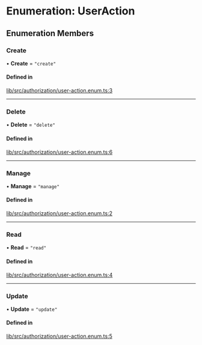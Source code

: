 # Enumeration: UserAction

## Enumeration Members

### Create

• **Create** = ``"create"``

#### Defined in

[lib/src/authorization/user-action.enum.ts:3](https://github.com/joonashak/nestjs-clone-bay/blob/79758ff/lib/src/authorization/user-action.enum.ts#L3)

___

### Delete

• **Delete** = ``"delete"``

#### Defined in

[lib/src/authorization/user-action.enum.ts:6](https://github.com/joonashak/nestjs-clone-bay/blob/79758ff/lib/src/authorization/user-action.enum.ts#L6)

___

### Manage

• **Manage** = ``"manage"``

#### Defined in

[lib/src/authorization/user-action.enum.ts:2](https://github.com/joonashak/nestjs-clone-bay/blob/79758ff/lib/src/authorization/user-action.enum.ts#L2)

___

### Read

• **Read** = ``"read"``

#### Defined in

[lib/src/authorization/user-action.enum.ts:4](https://github.com/joonashak/nestjs-clone-bay/blob/79758ff/lib/src/authorization/user-action.enum.ts#L4)

___

### Update

• **Update** = ``"update"``

#### Defined in

[lib/src/authorization/user-action.enum.ts:5](https://github.com/joonashak/nestjs-clone-bay/blob/79758ff/lib/src/authorization/user-action.enum.ts#L5)
